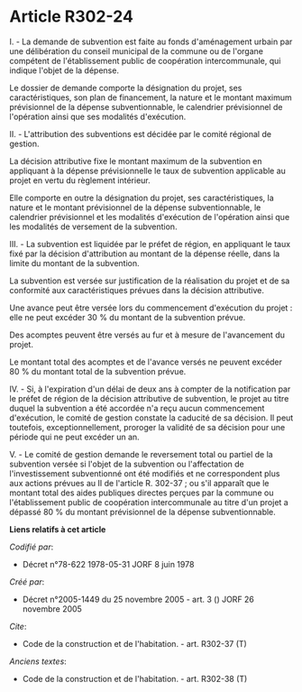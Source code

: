 # Article R302-24

I. - La demande de subvention est faite au fonds d'aménagement urbain par une délibération du conseil municipal de la commune
ou de l'organe compétent de l'établissement public de coopération intercommunale, qui indique l'objet de la dépense.

Le dossier de demande comporte la désignation du projet, ses caractéristiques, son plan de financement, la nature et le
montant maximum prévisionnel de la dépense subventionnable, le calendrier prévisionnel de l'opération ainsi que ses modalités
d'exécution.

II. - L'attribution des subventions est décidée par le comité régional de gestion.

La décision attributive fixe le montant maximum de la subvention en appliquant à la dépense prévisionnelle le taux de
subvention applicable au projet en vertu du règlement intérieur.

Elle comporte en outre la désignation du projet, ses caractéristiques, la nature et le montant prévisionnel de la dépense
subventionnable, le calendrier prévisionnel et les modalités d'exécution de l'opération ainsi que les modalités de versement
de la subvention.

III. - La subvention est liquidée par le préfet de région, en appliquant le taux fixé par la décision d'attribution au
montant de la dépense réelle, dans la limite du montant de la subvention.

La subvention est versée sur justification de la réalisation du projet et de sa conformité aux caractéristiques prévues dans
la décision attributive.

Une avance peut être versée lors du commencement d'exécution du projet : elle ne peut excéder 30 % du montant de la
subvention prévue.

Des acomptes peuvent être versés au fur et à mesure de l'avancement du projet.

Le montant total des acomptes et de l'avance versés ne peuvent excéder 80 % du montant total de la subvention prévue.

IV. - Si, à l'expiration d'un délai de deux ans à compter de la notification par le préfet de région de la décision
attributive de subvention, le projet au titre duquel la subvention a été accordée n'a reçu aucun commencement d'exécution, le
comité de gestion constate la caducité de sa décision. Il peut toutefois, exceptionnellement, proroger la validité de sa
décision pour une période qui ne peut excéder un an.

V. - Le comité de gestion demande le reversement total ou partiel de la subvention versée si l'objet de la subvention ou
l'affectation de l'investissement subventionné ont été modifiés et ne correspondent plus aux actions prévues au II de
l'article R. 302-37 ; ou s'il apparaît que le montant total des aides publiques directes perçues par la commune ou
l'établissement public de coopération intercommunale au titre d'un projet a dépassé 80 % du montant prévisionnel de la
dépense subventionnable.

**Liens relatifs à cet article**

_Codifié par_:

  - Décret n°78-622 1978-05-31 JORF 8 juin 1978

_Créé par_:

  - Décret n°2005-1449 du 25 novembre 2005 - art. 3 () JORF 26 novembre 2005

_Cite_:

  - Code de la construction et de l'habitation. - art. R302-37 (T)

_Anciens textes_:

  - Code de la construction et de l'habitation. - art. R302-38 (T)

